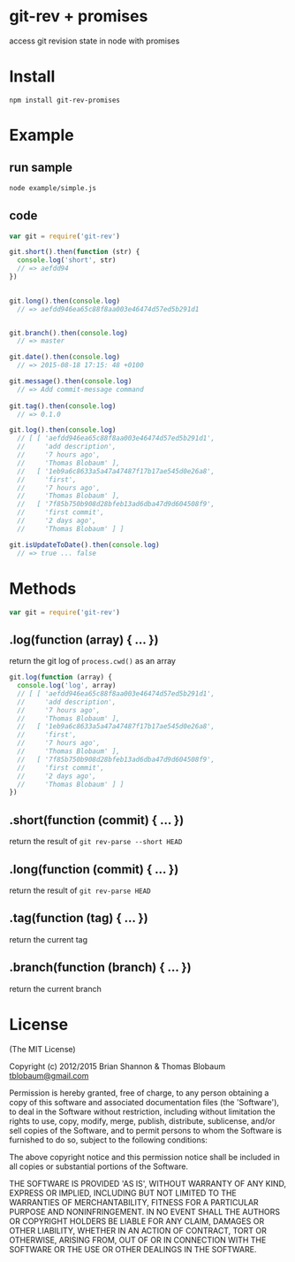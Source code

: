 # git-rev + promises

access git revision state in node with promises

# Install

`npm install git-rev-promises`

# Example

## run sample

``` bash
node example/simple.js
```

## code

``` js
var git = require('git-rev')

git.short().then(function (str) {
  console.log('short', str)
  // => aefdd94
})

  
git.long().then(console.log)
  // => aefdd946ea65c88f8aa003e46474d57ed5b291d1


git.branch().then(console.log)
  // => master

git.date().then(console.log)
  // => 2015-08-18 17:15: 48 +0100

git.message().then(console.log)
  // => Add commit-message command
  
git.tag().then(console.log)
  // => 0.1.0

git.log().then(console.log)
  // [ [ 'aefdd946ea65c88f8aa003e46474d57ed5b291d1',
  //     'add description',
  //     '7 hours ago',
  //     'Thomas Blobaum' ],
  //   [ '1eb9a6c8633a5a47a47487f17b17ae545d0e26a8',
  //     'first',
  //     '7 hours ago',
  //     'Thomas Blobaum' ],
  //   [ '7f85b750b908d28bfeb13ad6dba47d9d604508f9',
  //     'first commit',
  //     '2 days ago',
  //     'Thomas Blobaum' ] ]

git.isUpdateToDate().then(console.log)
  // => true ... false

```

# Methods

``` js 
var git = require('git-rev')
```

## .log(function (array) { ... })
return the git log of `process.cwd()` as an array

``` js
git.log(function (array) {
  console.log('log', array)
  // [ [ 'aefdd946ea65c88f8aa003e46474d57ed5b291d1',
  //     'add description',
  //     '7 hours ago',
  //     'Thomas Blobaum' ],
  //   [ '1eb9a6c8633a5a47a47487f17b17ae545d0e26a8',
  //     'first',
  //     '7 hours ago',
  //     'Thomas Blobaum' ],
  //   [ '7f85b750b908d28bfeb13ad6dba47d9d604508f9',
  //     'first commit',
  //     '2 days ago',
  //     'Thomas Blobaum' ] ]
})
```

## .short(function (commit) { ... })
return the result of `git rev-parse --short HEAD`

## .long(function (commit) { ... })
return the result of `git rev-parse HEAD`

## .tag(function (tag) { ... })
return the current tag

## .branch(function (branch) { ... })
return the current branch


# License

(The MIT License)

Copyright (c) 2012/2015 Brian Shannon & Thomas Blobaum <tblobaum@gmail.com> 

Permission is hereby granted, free of charge, to any person obtaining
a copy of this software and associated documentation files (the
'Software'), to deal in the Software without restriction, including
without limitation the rights to use, copy, modify, merge, publish,
distribute, sublicense, and/or sell copies of the Software, and to
permit persons to whom the Software is furnished to do so, subject to
the following conditions:

The above copyright notice and this permission notice shall be
included in all copies or substantial portions of the Software.

THE SOFTWARE IS PROVIDED 'AS IS', WITHOUT WARRANTY OF ANY KIND,
EXPRESS OR IMPLIED, INCLUDING BUT NOT LIMITED TO THE WARRANTIES OF
MERCHANTABILITY, FITNESS FOR A PARTICULAR PURPOSE AND NONINFRINGEMENT.
IN NO EVENT SHALL THE AUTHORS OR COPYRIGHT HOLDERS BE LIABLE FOR ANY
CLAIM, DAMAGES OR OTHER LIABILITY, WHETHER IN AN ACTION OF CONTRACT,
TORT OR OTHERWISE, ARISING FROM, OUT OF OR IN CONNECTION WITH THE
SOFTWARE OR THE USE OR OTHER DEALINGS IN THE SOFTWARE.
